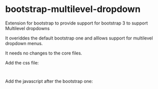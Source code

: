 bootstrap-multilevel-dropdown
=============================

Extension for bootstrap to provide support for bootstrap 3 to support Multilevel dropdowns

It overiddes the default bootstrap one and alllows support for multilevel dropdown menus.

It needs no changes to the core files.

Add the css file:
<code>
  <link href="bootstrap/css/bootstrap-dropdown-multilevel.css" rel="stylesheet" />
</code>
Add the javascript after the bootstrap one:
<code>
<script src="bootstrap/js/bootstrap-dropdown-multilevel.js"></script>
</code>
